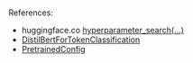 <br>

References:
* huggingface.co [hyperparameter_search(...)](https://huggingface.co/docs/transformers/hpo_train)
* [DistilBertForTokenClassification](https://huggingface.co/docs/transformers/model_doc/distilbert#transformers.DistilBertForTokenClassification)
* [PretrainedConfig](https://huggingface.co/docs/transformers/v4.44.2/en/main_classes/configuration#transformers.PretrainedConfig)

<br>
<br>

<br>
<br>

<br>
<br>

<br>
<br>
